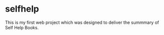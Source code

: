 # selfhelp

This is my first web project which was designed to deliver the summmary of Self Help Books. 
